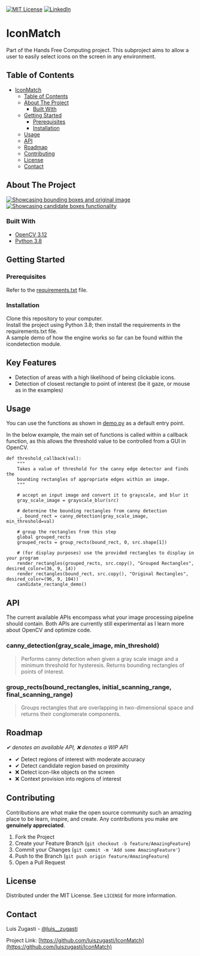 [![MIT License][license-shield]][license-url]
[![LinkedIn][linkedin-shield]][linkedin-url]

# IconMatch

Part of the Hands Free Computing project. This subproject aims to allow a user to easily select icons on the screen in any environment.

## Table of Contents

- [IconMatch](#iconmatch)
  - [Table of Contents](#table-of-contents)
  - [About The Project](#about-the-project)
    - [Built With](#built-with)
  - [Getting Started](#getting-started)
    - [Prerequisites](#prerequisites)
    - [Installation](#installation)
  - [Usage](#usage)
  - [API](#api)
  - [Roadmap](#roadmap)
  - [Contributing](#contributing)
  - [License](#license)
  - [Contact](#contact)

## About The Project

[![Showcasing bounding boxes and original image][product-screenshot1]](https://luiszugasti.me)
[![Showcasing candidate boxes functionality][product-screenshot2]](https://luiszugasti.me)

### Built With

- [OpenCV 3.12](https://opencv.org)
- [Python 3.8](https://python.org)

## Getting Started 

### Prerequisites

Refer to the [requirements.txt](https://github.com/luiszugasti/IconMatch/blob/main/requirements.txt) file.

### Installation

Clone this repository to your computer.  
Install the project using Python 3.8; then install the requirements in the requirements.txt file.  
A sample demo of how the engine works so far can be found within the icondetection module.

## Key Features

- Detection of areas with a high likelihood of being clickable icons.
- Detection of closest rectangle to point of interest (be it gaze, or mouse as in the examples)

## Usage

You can use the functions as shown in [demo.py](https://github.com/luiszugasti/IconMatch/blob/main/icondetection/demo/demo.py) as a default entry point.

In the below example, the main set of functions is called within a callback function, as this allows the threshold value
to be controlled from a GUI in OpenCV.

    def threshold_callback(val):
        """
        Takes a value of threshold for the canny edge detector and finds the
        bounding rectangles of appropriate edges within an image.
        """

        # accept an input image and convert it to grayscale, and blur it
        gray_scale_image = grayscale_blur(src)
    
        # determine the bounding rectangles from canny detection
        _, bound_rect = canny_detection(gray_scale_image, min_threshold=val)
    
        # group the rectangles from this step
        global grouped_rects
        grouped_rects = group_rects(bound_rect, 0, src.shape[1])
    
        # (for display purposes) use the provided rectangles to display in your program
        render_rectangles(grouped_rects, src.copy(), "Grouped Rectangles", desired_color=(36, 9, 14))
        render_rectangles(bound_rect, src.copy(), "Original Rectangles", desired_color=(96, 9, 104))
        candidate_rectangle_demo()

## API

The current available APIs encompass what your image processing pipeline should contain. Both APIs are 
currently still experimental as I learn more about OpenCV and optimize code.

### canny_detection(gray_scale_image, min_threshold)
> Performs canny detection when given a gray scale image and a minimum threshold for hysteresis. Returns bounding rectangles of points of interest.

### group_rects(bound_rectangles, initial_scanning_range, final_scanning_range)
> Groups rectangles that are overlapping in two-dimensional space and returns their conglomerate components.

## Roadmap

*✔ denotes an available API, ❌ denotes a WIP API* 

- ✔ Detect regions of interest with moderate accuracy
- ✔ Detect candidate region based on proximity
- ❌ Detect icon-like objects on the screen
- ❌ Context provision into regions of interest


## Contributing

Contributions are what make the open source community such an amazing place to be learn, inspire, and create. Any contributions you make are **genuinely appreciated**.

1. Fork the Project
2. Create your Feature Branch (`git checkout -b feature/AmazingFeature`)
3. Commit your Changes (`git commit -m 'Add some AmazingFeature'`)
4. Push to the Branch (`git push origin feature/AmazingFeature`)
5. Open a Pull Request

## License

Distributed under the MIT License. See `LICENSE` for more information.

## Contact

Luis Zugasti - [@luis\_\_zugasti](https://twitter.com/luis__zugasti)

Project Link: [https://github.com/luiszugasti/IconMatch](https://github.com/luiszugasti/IconMatch)

[contributors-shield]: https://img.shields.io/github/contributors/luiszugasti/IconMatch.svg?style=flat-square
[contributors-url]: https://github.com/luiszugasti/IconMatch/graphs/contributors
[forks-shield]: https://img.shields.io/github/forks/luiszugasti/IconMatch.svg?style=flat-square
[forks-url]: https://github.com/luiszugasti/IconMatch/network/members
[stars-shield]: https://img.shields.io/github/stars/luiszugasti/IconMatch.svg?style=flat-square
[stars-url]: https://github.com/luiszugasti/IconMatch/stargazers
[issues-shield]: https://img.shields.io/github/issues/luiszugasti/IconMatch.svg?style=flat-square
[issues-url]: https://github.com/luiszugasti/IconMatch/issues
[license-shield]: https://img.shields.io/github/license/luiszugasti/IconMatch.svg?style=flat-square
[license-url]: https://github.com/luiszugasti/IconMatch/blob/main/LICENSE.txt
[linkedin-shield]: https://img.shields.io/badge/-LinkedIn-black.svg?style=flat-square&logo=linkedin&colorB=555
[linkedin-url]: https://linkedin.com/in/luiszugasti
[product-screenshot1]: https://i.imgur.com/Q4Rm7M6.png
[product-screenshot2]: https://i.imgur.com/8NZGOa7.gif

